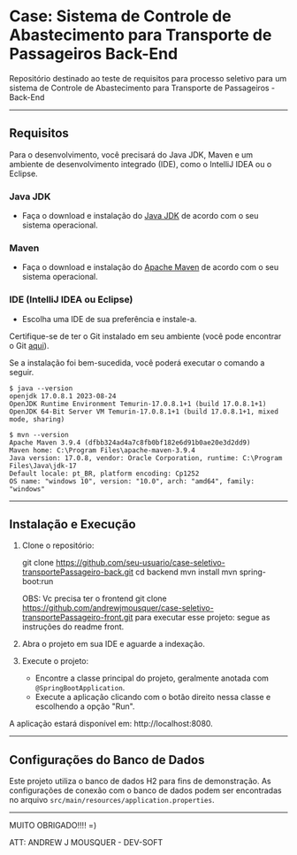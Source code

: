 # Case: Sistema de Controle de Abastecimento para Transporte de Passageiros Back-End

Repositório destinado ao teste de requisitos para processo seletivo para um sistema de Controle de Abastecimento para Transporte de Passageiros - Back-End

---
## Requisitos

Para o desenvolvimento, você precisará do Java JDK, Maven e um ambiente de desenvolvimento integrado (IDE), como o IntelliJ IDEA ou o Eclipse.

### Java JDK
- Faça o download e instalação do [Java JDK](https://www.oracle.com/java/technologies/javase-downloads.html) de acordo com o seu sistema operacional.

### Maven
- Faça o download e instalação do [Apache Maven](https://maven.apache.org/download.cgi) de acordo com o seu sistema operacional.

### IDE (IntelliJ IDEA ou Eclipse)
- Escolha uma IDE de sua preferência e instale-a.

Certifique-se de ter o Git instalado em seu ambiente (você pode encontrar o Git [aqui](https://git-scm.com/)).

Se a instalação foi bem-sucedida, você poderá executar o comando a seguir.

    $ java --version   
    openjdk 17.0.8.1 2023-08-24
    OpenJDK Runtime Environment Temurin-17.0.8.1+1 (build 17.0.8.1+1)
    OpenJDK 64-Bit Server VM Temurin-17.0.8.1+1 (build 17.0.8.1+1, mixed mode, sharing)

    $ mvn --version
    Apache Maven 3.9.4 (dfbb324ad4a7c8fb0bf182e6d91b0ae20e3d2dd9)
    Maven home: C:\Program Files\apache-maven-3.9.4
    Java version: 17.0.8, vendor: Oracle Corporation, runtime: C:\Program Files\Java\jdk-17
    Default locale: pt_BR, platform encoding: Cp1252
    OS name: "windows 10", version: "10.0", arch: "amd64", family: "windows"

---
## Instalação e Execução

1. Clone o repositório:

    git clone https://github.com/seu-usuario/case-seletivo-transportePassageiro-back.git
    cd backend
    mvn install
    mvn spring-boot:run

    OBS: Vc precisa ter o frontend git clone https://github.com/andrewjmousquer/case-seletivo-transportePassageiro-front.git para executar esse projeto: segue as instruções do readme front.

    

2. Abra o projeto em sua IDE e aguarde a indexação.

3. Execute o projeto:
   
   - Encontre a classe principal do projeto, geralmente anotada com `@SpringBootApplication`.
   - Execute a aplicação clicando com o botão direito nessa classe e escolhendo a opção "Run".

A aplicação estará disponível em: http://localhost:8080.

---
## Configurações do Banco de Dados

Este projeto utiliza o banco de dados H2 para fins de demonstração. As configurações de conexão com o banco de dados podem ser encontradas no arquivo `src/main/resources/application.properties`.

---
MUITO OBRIGADO!!!! =)

ATT: ANDREW J MOUSQUER - DEV-SOFT
